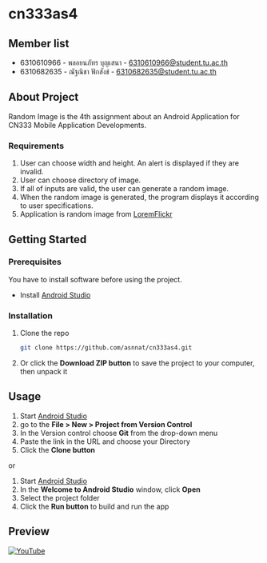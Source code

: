 # cn333as4

## Member list
* 6310610966 - พลอยนภัทร บุญเสนา - 6310610966@student.tu.ac.th
* 6310682635 - ณัฐณิชา ฟักสังข์ - 6310682635@student.tu.ac.th

## About Project
Random Image is the 4th assignment about an Android Application for CN333 Mobile Application Developments.

### Requirements

1. User can choose width and height. An alert is displayed if they are invalid.
2. User can choose directory of image.
3. If all of inputs are valid, the user can generate a random image.
4. When the random image is generated, the program displays it according to user specifications.
5. Application is random image from [LoremFlickr](https://loremflickr.com)


## Getting Started

### Prerequisites
You have to install software before using the project.

* Install [Android Studio](https://developer.android.com/studio)

### Installation

1. Clone the repo
    ```sh
    git clone https://github.com/asnnat/cn333as4.git
    ```
2. Or click the **Download ZIP button** to save the project to your computer, then unpack it

## Usage

1. Start [Android Studio](https://developer.android.com/studio)
2. go to the **File > New > Project from Version Control**
3. In the Version control choose **Git** from the drop-down menu
4. Paste the link in the URL and choose your Directory
5. Click the **Clone button**

or 

1. Start [Android Studio](https://developer.android.com/studio)
2. In the **Welcome to Android Studio** window, click **Open**
3. Select the project folder
4. Click the **Run button** to build and run the app

## Preview

[![YouTube](https://img.shields.io/badge/YouTube-%23FF0000.svg?style=for-the-badge&logo=YouTube&logoColor=white)](https://youtu.be/SSZlwNkvpsY)